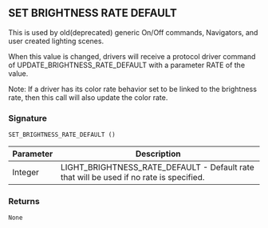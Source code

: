 ## SET BRIGHTNESS RATE DEFAULT

This is used by old(deprecated) generic On/Off commands, Navigators, and user created lighting scenes.

When this value is changed, drivers will receive a protocol driver command of UPDATE\_BRIGHTNESS\_RATE\_DEFAULT with a parameter RATE of the value.

Note: If a driver has its color rate behavior set to be linked to the brightness rate, then this call will also update the color rate.


### Signature

`SET_BRIGHTNESS_RATE_DEFAULT ()`


| Parameter | Description |
| --- | --- |
| Integer | LIGHT\_BRIGHTNESS\_RATE\_DEFAULT - Default rate that will be used if no rate is specified. |

### Returns

`None`
